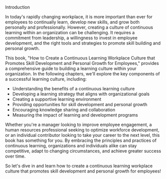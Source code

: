 Introduction

In today's rapidly changing workplace, it is more important than ever for employees to continually learn, develop new skills, and grow both personally and professionally. However, creating a culture of continuous learning within an organization can be challenging. It requires a commitment from leadership, a willingness to invest in employee development, and the right tools and strategies to promote skill building and personal growth.

This book, "How to Create a Continuous Learning Workplace Culture that Promotes Skill Development and Personal Growth for Employees," provides a comprehensive guide to building a learning culture within your organization. In the following chapters, we'll explore the key components of a successful learning culture, including:

* Understanding the benefits of a continuous learning culture
* Developing a learning strategy that aligns with organizational goals
* Creating a supportive learning environment
* Providing opportunities for skill development and personal growth
* Encouraging knowledge sharing and collaboration
* Measuring the impact of learning and development programs

Whether you're a manager looking to improve employee engagement, a human resources professional seeking to optimize workforce development, or an individual contributor looking to take your career to the next level, this book has something for you. By embracing the principles and practices of continuous learning, organizations and individuals alike can stay competitive, adapt to changing circumstances, and achieve greater success over time.

So let's dive in and learn how to create a continuous learning workplace culture that promotes skill development and personal growth for employees!


